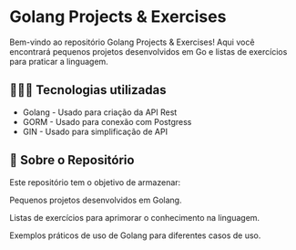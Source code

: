# Golang Projects & Exercises

Bem-vindo ao repositório Golang Projects & Exercises! Aqui você encontrará pequenos projetos desenvolvidos em Go e listas de exercícios para praticar a linguagem.

## 👨🏻‍💻 Tecnologias utilizadas

- Golang - Usado para criação da API Rest
- GORM - Usado para conexão com Postgress
- GIN - Usado para simplificação de API

## 📌 Sobre o Repositório

Este repositório tem o objetivo de armazenar:

Pequenos projetos desenvolvidos em Golang.

Listas de exercícios para aprimorar o conhecimento na linguagem.

Exemplos práticos de uso de Golang para diferentes casos de uso.
